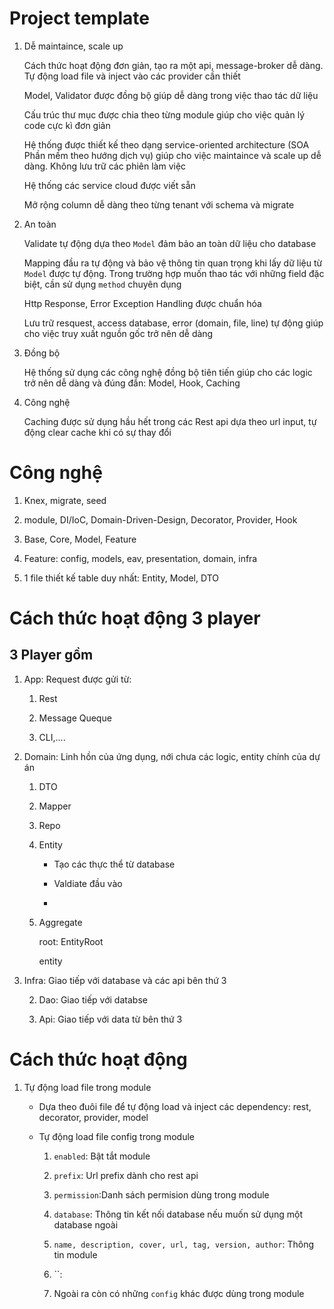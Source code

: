 # Project template

1. Dễ maintaince, scale up

    Cách thức hoạt động đơn giản, tạo ra một api, message-broker dễ dàng. Tự động load file và inject vào các provider cần thiết

    Model, Validator được đồng bộ giúp dễ dàng trong việc thao tác dữ liệu

    Cấu trúc thư mục được chia theo từng module giúp cho việc quản lý code cực kì đơn giản

    Hệ thống được thiết kế theo dạng service-oriented architecture (SOA Phần mềm theo hướng dịch vụ) giúp cho việc maintaince và scale up dễ dàng. Không lưu trữ các phiên làm việc

    Hệ thống các service cloud được viết sẵn

    Mở rộng column dễ dàng theo từng tenant với schema và migrate



2. An toàn

    Validate tự động dựa theo `Model` đảm bảo an toàn dữ liệu cho database

    Mapping đầu ra tự động và bảo vệ thông tin quan trọng khi lấy dữ liệu từ `Model` được tự động. Trong trường hợp muốn thao tác với những field đặc biệt, cần sử dụng `method` chuyên dụng

    Http Response, Error Exception Handling được chuẩn hóa

    Lưu trữ resquest, access database, error (domain, file, line) tự động giúp cho việc truy xuất nguồn gốc trở nên dễ dàng


3. Đồng bộ

    Hệ thống sử dụng các công nghệ đồng bộ tiên tiến giúp cho các logic trở nên dễ dàng và đúng đắn: Model, Hook, Caching


3. Công nghệ

    Caching được sử dụng hầu hết trong các Rest api dựa theo url input, tự động clear cache khi có sự thay đổi





# Công nghệ

1. Knex, migrate, seed

2. module, DI/IoC, Domain-Driven-Design, Decorator, Provider, Hook

3. Base, Core, Model, Feature

4. Feature: config, models, eav, presentation, domain, infra

5. 1 file thiết kế table duy nhất: Entity, Model, DTO


# Cách thức hoạt động 3 player

## 3 Player gồm

1. App: Request được gửi từ: 

    1. Rest
    
    2. Message Queque

    3. CLI,....

2. Domain: Linh hồn của ứng dụng, nới chưa các logic, entity chính của dự án

    1. DTO

    2. Mapper

    3. Repo

    4. Entity

        - Tạo các thực thể từ database

        - Valdiate đầu vào 

        - 

    5. Aggregate

        root: EntityRoot

        entity



3. Infra: Giao tiếp với database và các api bên thứ 3

    2. Dao: Giao tiếp với databse

    3. Api: Giao tiếp với data từ bên thứ 3



# Cách thức hoạt động

1. Tự động load file trong module

    - Dựa theo đuôi file để tự động load và inject các dependency: rest, decorator, provider, model

    - Tự động load file config trong module

        1. `enabled`: Bật tắt module

        2. `prefix`: Url prefix dành cho rest api

        3. `permission`:Danh sách permision dùng trong module

        4. `database`: Thông tin kết nối database nếu muốn sử dụng một database ngoài

        5. `name, description, cover, url, tag, version, author`: Thông tin module

        6. ``: 

        7. Ngoài ra còn có những `config` khác được dùng trong module 